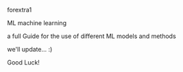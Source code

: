 forextra1

ML 
machine learning

a full Guide for the use of different ML models and methods

we'll update... :)


Good Luck!

